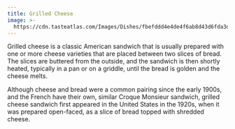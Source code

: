 ```yaml
---
title: Grilled Cheese
image: >-
  https://cdn.tasteatlas.com/Images/Dishes/fbefddd4e4de4f6ab8d43d6fda3dc21f.jpg?w=905&h=510
---
```


Grilled cheese is a classic American sandwich that is usually prepared with one or more cheese varieties that are placed between two slices of bread. The slices are buttered from the outside, and the sandwich is then shortly heated, typically in a pan or on a griddle, until the bread is golden and the cheese melts.

Although cheese and bread were a common pairing since the early 1900s, and the French have their own, similar Croque Monsieur sandwich, grilled cheese sandwich first appeared in the United States in the 1920s, when it was prepared open-faced, as a slice of bread topped with shredded cheese.